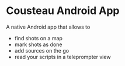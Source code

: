 # Cousteau Android App

A native Android app that allows to 

  - find shots on a map
  - mark shots as done
  - add sources on the go
  - read your scripts in a teleprompter view
